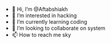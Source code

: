 - 👋 Hi, I’m @Aftabshiakh
- 👀 I’m interested in hacking
- 🌱 I’m currently learning coding
- 💞️ I’m looking to collaborate on system
- 📫 How to reach me sky 

<!---
Aftabshiakh/Aftabshiakh is a ✨ special ✨ repository because its `README.md` (this file) appears on your GitHub profile.
You can click the Preview link to take a look at your changes.
--->
